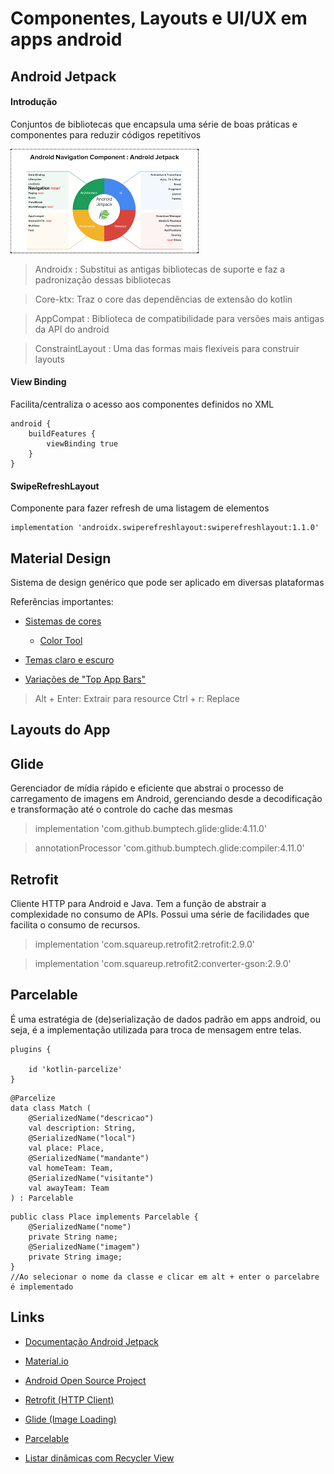# Componentes, Layouts e UI/UX em apps android

## Android Jetpack

#### Introdução

Conjuntos de bibliotecas que encapsula uma série de boas práticas e componentes para reduzir códigos repetitivos

![Android Jetpack](../imagens/jetpack.png)

> Androidx : Substitui as antigas bibliotecas de suporte e faz a padronização dessas bibliotecas

> Core-ktx: Traz o core das dependências de extensão do kotlin 

> AppCompat : Biblioteca de compatibilidade para versões mais antigas da API do android

> ConstraintLayout : Uma das formas mais flexíveis para construir layouts

#### View Binding

Facilita/centraliza o acesso aos componentes definidos no XML

```
android {
    buildFeatures {
        viewBinding true
    }
}
```

#### SwipeRefreshLayout

Componente para fazer refresh de uma listagem de elementos

```
implementation 'androidx.swiperefreshlayout:swiperefreshlayout:1.1.0'
```

## Material Design

Sistema de design genérico que pode ser aplicado em diversas plataformas

Referências importantes:

* [Sistemas de cores](https://material.io/design/color/the-color-system.html#tools-for-picking-colors)
    * [Color Tool](https://material.io/resources/color/#!/?view.left=0&view.right=0)
    
* [Temas claro e escuro](https://material.io/design/color/dark-theme.html#ui-application)
    
* [Variações de "Top App Bars"](https://material.io/components/app-bars-top/android#regular-top-app-bar) 

> Alt + Enter: Extrair para resource
> Ctrl + r: Replace
## Layouts do App

## Glide

Gerenciador de mídia rápido e eficiente que abstrai o processo de carregamento de imagens em Android, gerenciando desde a decodificação e transformação até o controle do cache das mesmas

> implementation 'com.github.bumptech.glide:glide:4.11.0'

> annotationProcessor 'com.github.bumptech.glide:compiler:4.11.0'

## Retrofit

Cliente HTTP para Android e Java. Tem a função de abstrair a complexidade no consumo de APIs. Possui uma série de facilidades que facilita o consumo de recursos.

> implementation 'com.squareup.retrofit2:retrofit:2.9.0'

> implementation 'com.squareup.retrofit2:converter-gson:2.9.0'

## Parcelable

É uma estratégia de (de)serialização de dados padrão em apps android, ou seja, é a implementação utilizada para troca de mensagem entre telas.

```
plugins {

    id 'kotlin-parcelize'
}    
```

```
@Parcelize
data class Match (
    @SerializedName("descricao")
    val description: String,
    @SerializedName("local")
    val place: Place,
    @SerializedName("mandante")
    val homeTeam: Team,
    @SerializedName("visitante")
    val awayTeam: Team
) : Parcelable
```
```
public class Place implements Parcelable {
    @SerializedName("nome")
    private String name;
    @SerializedName("imagem")
    private String image;
}
//Ao selecionar o nome da classe e clicar em alt + enter o parcelabre é implementado
```

## Links

* [Documentação Android Jetpack](https://developer.android.com/jetpack?gclid=CjwKCAjwk_WVBhBZEiwAUHQCmejNWru4iWG4PrezVv7iarzW4OlPUx3W2hHDaEodcRbwVJ-8iGwv6xoC1VsQAvD_BwE&gclsrc=aw.ds)

* [Material.io](https://material.io/)


* [Android Open Source Project](https://source.android.com/)

* [Retrofit (HTTP Client)](https://square.github.io/retrofit)

* [Glide (Image Loading)](https://github.com/bumptech/glide)

* [Parcelable](https://developer.android.com/kotlin/parcelize?hl=pt-br)

* [Listar dinâmicas com Recycler View](https://developer.android.com/guide/topics/ui/layout/recyclerview?hl=pt-br)